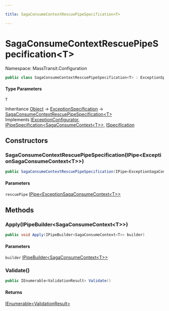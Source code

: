 ```yaml
---

title: SagaConsumeContextRescuePipeSpecification<T>

---
```


# SagaConsumeContextRescuePipeSpecification\<T\>

Namespace: MassTransit.Configuration

```csharp
public class SagaConsumeContextRescuePipeSpecification<T> : ExceptionSpecification, IExceptionConfigurator, IPipeSpecification<SagaConsumeContext<T>>, ISpecification
```

#### Type Parameters

`T`<br/>

Inheritance [Object](https://learn.microsoft.com/en-us/dotnet/api/system.object) → [ExceptionSpecification](../../masstransit-abstractions/masstransit-configuration/exceptionspecification) → [SagaConsumeContextRescuePipeSpecification\<T\>](../masstransit-configuration/sagaconsumecontextrescuepipespecification-1)<br/>
Implements [IExceptionConfigurator](../../masstransit-abstractions/masstransit/iexceptionconfigurator), [IPipeSpecification\<SagaConsumeContext\<T\>\>](../../masstransit-abstractions/masstransit-configuration/ipipespecification-1), [ISpecification](../../masstransit-abstractions/masstransit/ispecification)

## Constructors

### **SagaConsumeContextRescuePipeSpecification(IPipe\<ExceptionSagaConsumeContext\<T\>\>)**

```csharp
public SagaConsumeContextRescuePipeSpecification(IPipe<ExceptionSagaConsumeContext<T>> rescuePipe)
```

#### Parameters

`rescuePipe` [IPipe\<ExceptionSagaConsumeContext\<T\>\>](../../masstransit-abstractions/masstransit/ipipe-1)<br/>

## Methods

### **Apply(IPipeBuilder\<SagaConsumeContext\<T\>\>)**

```csharp
public void Apply(IPipeBuilder<SagaConsumeContext<T>> builder)
```

#### Parameters

`builder` [IPipeBuilder\<SagaConsumeContext\<T\>\>](../../masstransit-abstractions/masstransit-configuration/ipipebuilder-1)<br/>

### **Validate()**

```csharp
public IEnumerable<ValidationResult> Validate()
```

#### Returns

[IEnumerable\<ValidationResult\>](https://learn.microsoft.com/en-us/dotnet/api/system.collections.generic.ienumerable-1)<br/>
